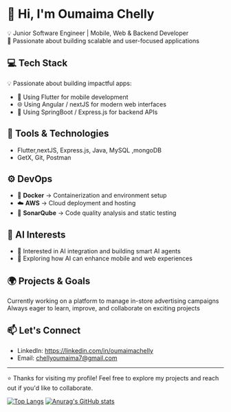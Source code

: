 
# 👋 Hi, I'm Oumaima Chelly

💡 Junior Software Engineer | Mobile, Web & Backend Developer  
🚀 Passionate about building scalable and user-focused applications

## 💻 Tech Stack

💡 Passionate about building impactful apps:
- 📱 Using Flutter for mobile development  
- 🌐 Using Angular / nextJS for modern web interfaces  
- 🔧 Using SpringBoot / Express.js for backend APIs  

## 🧰 Tools & Technologies
- Flutter,nextJS, Express.js, Java, MySQL ,mongoDB 
- GetX, Git, Postman
  
## ⚙️ DevOps
- 🐳 **Docker** → Containerization and environment setup  
- ☁️ **AWS** → Cloud deployment and hosting  
- 🧱 **SonarQube** → Code quality analysis and static testing  

## 🧠 AI Interests
- 🤖 Interested in AI integration and building smart AI agents  
- 🧩 Exploring how AI can enhance mobile and web experiences

## 🌍 Projects & Goals
Currently working on a platform to manage in-store advertising campaigns  
Always eager to learn, improve, and collaborate on exciting projects

## 📫 Let's Connect
- LinkedIn: [https://linkedin.com/in/oumaimachelly  ](https://www.linkedin.com/in/oumaima-chelly-67a016200/)
- Email: chellyoumaima7@gmail.com

---

⭐ Thanks for visiting my profile! Feel free to explore my projects and reach out if you'd like to collaborate.


[![Top Langs](https://github-readme-stats.vercel.app/api/top-langs/?username=OumaimA1335&layout=donut&show_icons=true&theme=radical)](https://github.com/anuraghazra/github-readme-stats)        [![Anurag's GitHub stats](https://github-readme-stats.vercel.app/api?username=oumaimA1335&show_icons=true&theme=radical)](https://github.com/anuraghazra/github-readme-stats)

                                                                                                 
